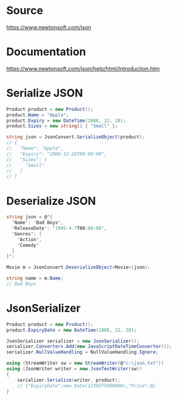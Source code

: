 # Source
https://www.newtonsoft.com/json

# Documentation
https://www.newtonsoft.com/json/help/html/Introduction.htm

# Serialize JSON
```cs
Product product = new Product();
product.Name = "Apple";
product.Expiry = new DateTime(2008, 12, 28);
product.Sizes = new string[] { "Small" };

string json = JsonConvert.SerializeObject(product);
// {
//   "Name": "Apple",
//   "Expiry": "2008-12-28T00:00:00",
//   "Sizes": [
//     "Small"
//   ]
// }
```

# Deserialize JSON
```cs
string json = @"{
  'Name': 'Bad Boys',
  'ReleaseDate': '1995-4-7T00:00:00',
  'Genres': [
    'Action',
    'Comedy'
  ]
}";

Movie m = JsonConvert.DeserializeObject<Movie>(json);

string name = m.Name;
// Bad Boys
```

# JsonSerializer
```cs
Product product = new Product();
product.ExpiryDate = new DateTime(2008, 12, 28);

JsonSerializer serializer = new JsonSerializer();
serializer.Converters.Add(new JavaScriptDateTimeConverter());
serializer.NullValueHandling = NullValueHandling.Ignore;

using (StreamWriter sw = new StreamWriter(@"c:\json.txt"))
using (JsonWriter writer = new JsonTextWriter(sw))
{
    serializer.Serialize(writer, product);
    // {"ExpiryDate":new Date(1230375600000),"Price":0}
}
```
